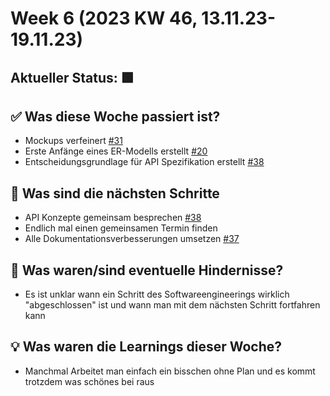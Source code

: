# Week 6 (2023 KW 46, 13.11.23-19.11.23)

## Aktueller Status: 🟩

## ✅ Was diese Woche passiert ist?

- Mockups verfeinert [#31](https://github.com/SE-TINF22B2/G5-DuoGradus/issues/31)
- Erste Anfänge eines ER-Modells erstellt [#20](https://github.com/SE-TINF22B2/G5-DuoGradus/issues/20)
- Entscheidungsgrundlage für API Spezifikation erstellt [#38](https://github.com/SE-TINF22B2/G5-DuoGradus/issues/38)

## 👣 Was sind die nächsten Schritte

- API Konzepte gemeinsam besprechen [#38](https://github.com/SE-TINF22B2/G5-DuoGradus/issues/38)
- Endlich mal einen gemeinsamen Termin finden
- Alle Dokumentationsverbesserungen umsetzen [#37](https://github.com/SE-TINF22B2/G5-DuoGradus/issues/37)

## 🤺 Was waren/sind eventuelle Hindernisse?

- Es ist unklar wann ein Schritt des Softwareengineerings wirklich "abgeschlossen" ist und wann man mit dem nächsten Schritt fortfahren kann

## 💡 Was waren die Learnings dieser Woche?

- Manchmal Arbeitet man einfach ein bisschen ohne Plan und es kommt trotzdem was schönes bei raus
